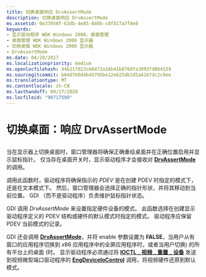 ```yaml
---
title: 切换桌面响应 DrvAssertMode
description: 切换桌面响应 DrvAssertMode
ms.assetid: 0e37050f-63db-4e85-840b-c8f817a7f0e8
keywords:
- 显示驱动程序 WDK Windows 2000，桌面管理
- 桌面管理 WDK Windows 2000 显示器
- 切换桌面 WDK Windows 2000 显示器
- DrvAssertMode
ms.date: 04/20/2017
ms.localizationpriority: medium
ms.openlocfilehash: 44b21f023c66472a16b41b8768fa3093fd064159
ms.sourcegitcommit: b84d760d4b45795be12e625db1d5a4167dc2c9ee
ms.translationtype: MT
ms.contentlocale: zh-CN
ms.lasthandoff: 09/17/2020
ms.locfileid: "90717590"
---
```

# <a name="switching-desktops-responding-to-drvassertmode"></a>切换桌面：响应 DrvAssertMode


## <span id="ddk_switching_desktops_responding_to_drvassertmode_gg"></span><span id="DDK_SWITCHING_DESKTOPS_RESPONDING_TO_DRVASSERTMODE_GG"></span>


当在显示器上切换桌面时，窗口管理器将确保正确重绘桌面并在正确位置启用并显示鼠标指针。 仅当存在桌面开关时，显示驱动程序才会接收对 [**DrvAssertMode**](/windows/win32/api/winddi/nf-winddi-drvassertmode) 的调用。

调用此函数时，驱动程序将确保指示的 *PDEV* 是在创建 PDEV 时指定的模式下，还是在文本模式下。 然后，窗口管理器会选择正确的指针形状，并将其移动到当前位置。 GDI （而不是驱动程序）负责维护鼠标指针状态。

GDI 调用 *DrvAssertMode* 来设置指定硬件设备的模式。 此函数选择在创建显示驱动程序定义的 PDEV 结构或硬件的默认模式时指定的模式。 驱动程序应保留 PDEV 当前模式的记录。

GDI 还会调用 [**DrvAssertMode**](/windows/win32/api/winddi/nf-winddi-drvassertmode)，并将 enable 参数设置为 **FALSE**，当用户从有窗口的应用程序切换到 *x*86 应用程序中的全屏应用程序时，或者当用户切换) 的所有平台上的桌面 (时。 显示驱动程序必须通过将 [**IOCTL \_ 视频 \_ 重置 \_ 设备**](/windows-hardware/drivers/ddi/ntddvdeo/ni-ntddvdeo-ioctl_video_reset_device) 发送到视频微型端口驱动程序的 [**EngDeviceIoControl**](/windows/win32/api/winddi/nf-winddi-engdeviceiocontrol) 调用，将视频硬件还原到默认模式。

 

